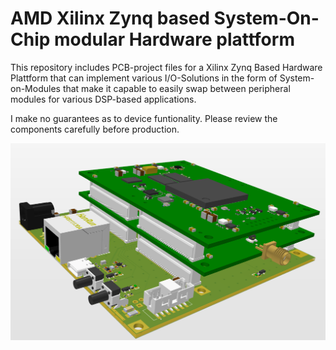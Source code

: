 # AMD Xilinx Zynq based System-On-Chip modular Hardware plattform

This repository includes PCB-project files for a Xilinx Zynq Based Hardware Plattform that can implement various I/O-Solutions in the form of System-on-Modules that make it capable to easily swap between peripheral modules for various DSP-based applications.

I make no guarantees as to device funtionality. Please review the components carefully before production.

![test](https://github.com/myildirim6198/HighSpeedZynqHWPlattform/blob/main/Images/GeneralOverview.png?raw=true)
